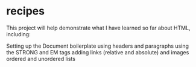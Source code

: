 # recipes

This project will help demonstrate what I have learned so far about HTML, including:

Setting up the Document boilerplate
using headers and paragraphs
using the STRONG and EM tags
adding links (relative and absolute) and images
ordered and unordered lists
